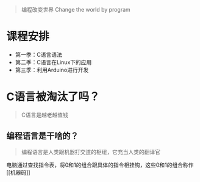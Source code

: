 >编程改变世界 Change the world by program

# 课程安排

- 第一季：C语言语法
- 第二季：C语言在Linux下的应用
- 第三季：利用Arduino进行开发

# C语言被淘汰了吗？

>C语言是越老越值钱

## 编程语言是干啥的？

>编程语言是人类跟机器打交道的枢纽，它充当人类的翻译官

电脑通过查找指令表，将0和1的组合跟具体的指令相挂钩，这些0和1的组合称作[[机器码]]

